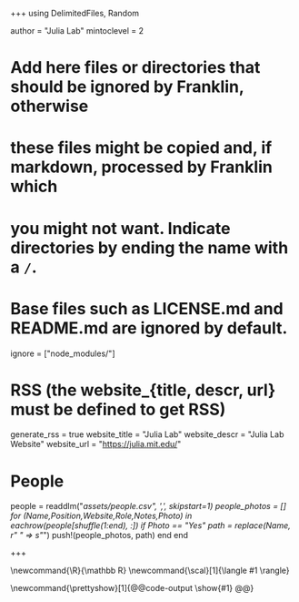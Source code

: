 <!--
Add here global page variables to use throughout your website.
-->
+++
using DelimitedFiles, Random

author = "Julia Lab"
mintoclevel = 2

# Add here files or directories that should be ignored by Franklin, otherwise
# these files might be copied and, if markdown, processed by Franklin which
# you might not want. Indicate directories by ending the name with a `/`.
# Base files such as LICENSE.md and README.md are ignored by default.
ignore = ["node_modules/"]

# RSS (the website_{title, descr, url} must be defined to get RSS)
generate_rss = true
website_title = "Julia Lab"
website_descr = "Julia Lab Website"
website_url   = "https://julia.mit.edu/"

# People
people = readdlm("_assets/people.csv", ',', skipstart=1)
people_photos = []
for (Name,Position,Website,Role,Notes,Photo) in eachrow(people[shuffle(1:end), :])
    if Photo == "Yes"
        path = replace(Name, r" " => s"_")
        push!(people_photos, path)
    end
end

+++

<!--
Add here global latex commands to use throughout your pages.
-->
\newcommand{\R}{\mathbb R}
\newcommand{\scal}[1]{\langle #1 \rangle}


<!-- people_table -->
\newcommand{\prettyshow}[1]{@@code-output \show{#1} @@}

